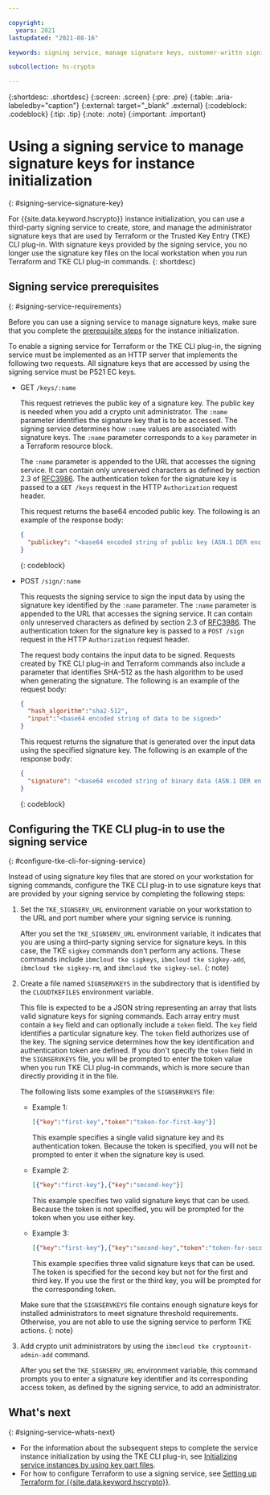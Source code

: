 ```yaml
---

copyright:
  years: 2021
lastupdated: "2021-08-16"

keywords: signing service, manage signature keys, customer-writtn signing service, third-party signing service

subcollection: hs-crypto

---
```


{:shortdesc: .shortdesc}
{:screen: .screen}
{:pre: .pre}
{:table: .aria-labeledby="caption"}
{:external: target="_blank" .external}
{:codeblock: .codeblock}
{:tip: .tip}
{:note: .note}
{:important: .important}

# Using a signing service to manage signature keys for instance initialization
{: #signing-service-signature-key}

For {{site.data.keyword.hscrypto}} instance initialization, you can use a third-party signing service to create, store, and manage the administrator signature keys that are used by Terraform or the Trusted Key Entry (TKE) CLI plug-in. With signature keys provided by the signing service, you no longer use the signature key files on the local workstation when you run Terraform and TKE CLI plug-in commands.
{: shortdesc}

## Signing service prerequisites
{: #signing-service-requirements}

Before you can use a signing service to manage signature keys, make sure that you complete the [prerequisite steps](/docs/hs-crypto?topic=hs-crypto-initialize-hsm-prerequisite) for the instance initialization.

To enable a signing service for Terraform or the TKE CLI plug-in, the signing service must be implemented as an HTTP server that implements the following two requests. All signature keys that are accessed by using the signing service must be P521 EC keys.

- GET `/keys/:name`

    This request retrieves the public key of a signature key. The public key is needed when you add a crypto unit administrator. The `:name` parameter identifies the signature key that is to be accessed. The signing service determines how `:name` values are associated with signature keys. The `:name` parameter corresponds to a `key` parameter in a Terraform resource block.

    The `:name` parameter is appended to the URL that accesses the signing service. It can contain only unreserved characters as defined by section 2.3 of [RFC3986](https://datatracker.ietf.org/doc/html/rfc3986). The authentication token for the signature key is passed to a `GET /keys` request in the HTTP `Authorization` request header.

    This request returns the base64 encoded public key. The following is an example of the response body:

    ```json
    {
      "publickey": "<base64 encoded string of public key (ASN.1 DER encoded struct containing integer X and integer Y)>"
    }
    ```
    {: codeblock}

- POST `/sign/:name`

    This requests the signing service to sign the input data by using the signature key identified by the `:name` parameter. The `:name` parameter is appended to the URL that accesses the signing service. It can contain only unreserved characters as defined by section 2.3 of [RFC3986](https://datatracker.ietf.org/doc/html/rfc3986). The authentication token for the signature key is passed to a `POST /sign` request in the HTTP `Authorization` request header.

    The request body contains the input data to be signed. Requests created by TKE CLI plug-in and Terraform commands also include a parameter that identifies SHA-512 as the hash algorithm to be used when generating the signature. The following is an example of the request body:

    ```json
    {
      "hash_algorithm":"sha2-512",
      "input":"<base64 encoded string of data to be signed>"
    }
    ```

    This request returns the signature that is generated over the input data using the specified signature key. The following is an example of the response body:

    ```json
    {
      "signature": "<base64 encoded string of binary data (ASN.1 DER encoded struct of integers R and S)>"
    }
    ```
    {: codeblock}

## Configuring the TKE CLI plug-in to use the signing service
{: #configure-tke-cli-for-signing-service}

Instead of using signature key files that are stored on your workstation for signing commands, configure the TKE CLI plug-in to use signature keys that are provided by your signing service by completing the following steps:

1. Set the `TKE_SIGNSERV_URL` environment variable on your workstation to the URL and port number where your signing service is running.

    After you set the `TKE_SIGNSERV_URL` environment variable, it indicates that you are using a third-party signing service for signature keys. In this case, the TKE `sigkey` commands don't perform any actions. These commands include `ibmcloud tke sigkeys`, `ibmcloud tke sigkey-add`, `ibmcloud tke sigkey-rm`, and `ibmcloud tke sigkey-sel`.
    {: note}

2. Create a file named `SIGNSERVKEYS` in the subdirectory that is identified by the `CLOUDTKEFILES` environment variable.

    This file is expected to be a JSON string representing an array that lists valid signature keys for signing commands. Each array entry must contain a `key` field and can optionally include a `token` field. The `key` field identifies a particular signature key. The `token` field authorizes use of the key. The signing service determines how the key identification and authentication token are defined. If you don't specify the `token` field in the `SIGNSERVKEYS` file, you will be prompted to enter the token value when you run TKE CLI plug-in commands, which is more secure than directly providing it in the file.

    The following lists some examples of the `SIGNSERVKEYS` file:

    - Example 1:

      ```json
      [{"key":"first-key","token":"token-for-first-key"}]
      ```

      This example specifies a single valid signature key and its authentication token. Because the token is specified, you will not be prompted to enter it when the signature key is used.

    - Example 2:

      ```json
      [{"key":"first-key"},{"key":"second-key"}]
      ```

      This example specifies two valid signature keys that can be used. Because the token is not specified, you will be prompted for the token when you use either key.

    - Example 3:

      ```json
      [{"key":"first-key"},{"key":"second-key","token":"token-for-second-key"},{"key":"third-key"}]
      ```

      This example specifies three valid signature keys that can be used. The token is specified for the second key but not for the first and third key. If you use the first or the third key, you will be prompted for the corresponding token.

    Make sure that the `SIGNSERVKEYS` file contains enough signature keys for installed administrators to meet signature threshold requirements. Otherwise, you are not able to use the signing service to perform TKE actions.
    {: note}

3. Add crypto unit administrators by using the `ibmcloud tke cryptounit-admin-add` command.

    After you set the `TKE_SIGNSERV_URL` environment variable, this command prompts you to enter a signature key identifier and its corresponding access token, as defined by the signing service, to add an administrator.

## What's next
{: #signing-service-whats-next}

- For the information about the subsequent steps to complete the service instance initialization by using the TKE CLI plug-in, see [Initializing service instances by using key part files](/docs/hs-crypto?topic=hs-crypto-initialize-hsm).
- For how to configure Terraform to use a signing service, see [Setting up Terraform for {{site.data.keyword.hscrypto}}](/docs/hs-crypto?topic=hs-crypto-terraform-setup-for-hpcs).
